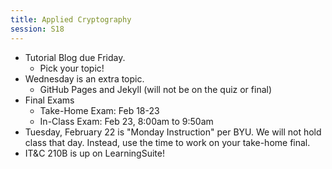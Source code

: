 ```yaml
---
title: Applied Cryptography
session: S18
---
```

* Tutorial Blog due Friday.
    * Pick your topic!
* Wednesday is an extra topic.
    * GitHub Pages and Jekyll (will not be on the quiz or final)
* Final Exams
    * Take-Home Exam: Feb 18-23
    * In-Class Exam: Feb 23, 8:00am to 9:50am
* Tuesday, February 22 is "Monday Instruction" per BYU. We will not hold class that day. Instead, use the time to work on your take-home final.
* IT&C 210B is up on LearningSuite!